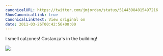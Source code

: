```yaml
---
canonicalURL: https://twitter.com/jmjordan/status/51443984815497216
ShowCanonicalLink: true
CanonicalLinkText: View original on
date: 2011-03-26T00:42:56+00:00
---
```

I smell calzones! Costanza's in the building!

![](/images/51443984815497216-264189769.jpg)